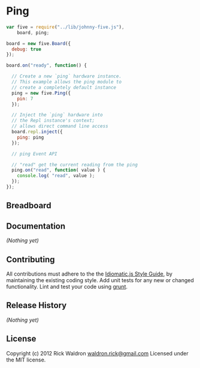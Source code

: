 # Ping

```javascript
var five = require("../lib/johnny-five.js"),
    board, ping;

board = new five.Board({
  debug: true
});

board.on("ready", function() {

  // Create a new `ping` hardware instance.
  // This example allows the ping module to
  // create a completely default instance
  ping = new five.Ping({
    pin: 7
  });

  // Inject the `ping` hardware into
  // the Repl instance's context;
  // allows direct command line access
  board.repl.inject({
    ping: ping
  });

  // ping Event API

  // "read" get the current reading from the ping
  ping.on("read", function( value ) {
    console.log( "read", value );
  });
});

```

## Breadboard




## Documentation

_(Nothing yet)_



## Contributing
All contributions must adhere to the the [Idiomatic.js Style Guide](https://github.com/rwldrn/idiomatic.js),
by maintaining the existing coding style. Add unit tests for any new or changed functionality. Lint and test your code using [grunt](https://github.com/cowboy/grunt).

## Release History
_(Nothing yet)_

## License
Copyright (c) 2012 Rick Waldron <waldron.rick@gmail.com>
Licensed under the MIT license.
